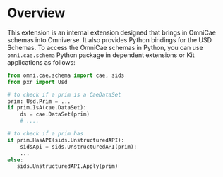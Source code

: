 # Overview

This extension is an internal extension designed that brings in OmniCae schemas into Omniverse. It also provides
Python bindings for the USD Schemas. To access the OmniCae schemas in Python, you can use `omni.cae.schema`
Python package in dependent extensions or Kit applications as follows:

```py
from omni.cae.schema import cae, sids
from pxr import Usd

# to check if a prim is a CaeDataSet
prim: Usd.Prim = ...
if prim.IsA(cae.DataSet):
    ds = cae.DataSet(prim)
    # ....

# to check if a prim has
if prim.HasAPI(sids.UnstructuredAPI):
    sidsApi = sids.UnstructuredAPI(prim):
    ...
else:
   sids.UnstructuredAPI.Apply(prim)

```